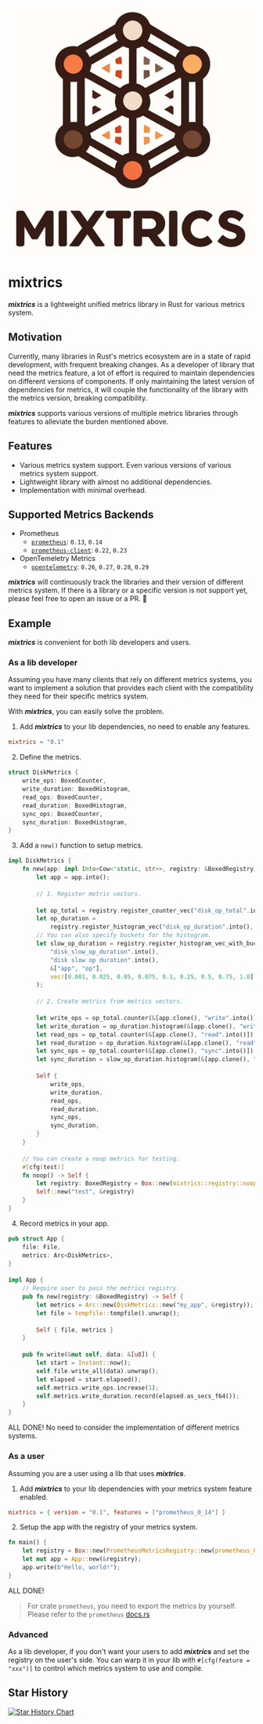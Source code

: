 <p align="center">
    <img src="https://raw.githubusercontent.com/foyer-rs/mixtrics/main/etc/mixtrics.png" />
</p>

# mixtrics

***mixtrics*** is a lightweight unified metrics library in Rust for various metrics system.

## Motivation

Currently, many libraries in Rust's metrics ecosystem are in a state of rapid development, with frequent breaking changes. As a developer of library that need the metrics feature, a lot of effort is required to maintain dependencies on different versions of components. If only maintaining the latest version of dependencies for metrics, it will couple the functionality of the library with the metrics version, breaking compatibility.

***mixtrics*** supports various versions of multiple metrics libraries through features to alleviate the burden mentioned above.

## Features

- Various metrics system support. Even various versions of various metrics system support.
- Lightweight library with almost no additional dependencies.
- Implementation with minimal overhead.

## Supported Metrics Backends

- Prometheus
    - [`prometheus`](https://crates.io/crates/prometheus): `0.13`, `0.14`
    - [`prometheus-client`](https://crates.io/crates/prometheus-client): `0.22`, `0.23`
- OpenTemeletry Metrics
    - [`opentelemetry`](https://crates.io/crates/opentelemetry): `0.26`, `0.27`, `0.28`, `0.29`

***mixtrics*** will continuously track the libraries and their version of different metrics system. If there is a library or a specific version is not support yet, please feel free to open an issue or a PR. 🙌

## Example

***mixtrics*** is convenient for both lib developers and users.

### As a lib developer

Assuming you have many clients that rely on different metrics systems, you want to implement a solution that provides each client with the compatibility they need for their specific metrics system.

With ***mixtrics***, you can easily solve the problem.

1. Add ***mixtrics*** to your lib dependencies, no need to enable any features.

```toml
mixtrics = "0.1"
```

2. Define the metrics.

```rust
struct DiskMetrics {
    write_ops: BoxedCounter,
    write_duration: BoxedHistogram,
    read_ops: BoxedCounter,
    read_duration: BoxedHistogram,
    sync_ops: BoxedCounter,
    sync_duration: BoxedHistogram,
}
```

3. Add a `new()` function to setup metrics.

```rust
impl DiskMetrics {
    fn new(app: impl Into<Cow<'static, str>>, registry: &BoxedRegistry) -> Self {
        let app = app.into();

        // 1. Register metric vectors.

        let op_total = registry.register_counter_vec("disk_op_total".into(), "disk ops".into(), &["app", "op"]);
        let op_duration =
            registry.register_histogram_vec("disk_op_duration".into(), "disk op duration".into(), &["app", "op"]);
        // You can also specify buckets for the histogram.
        let slow_op_duration = registry.register_histogram_vec_with_buckets(
            "disk_slow_op_duration".into(),
            "disk slow op duration".into(),
            &["app", "op"],
            vec![0.001, 0.025, 0.05, 0.075, 0.1, 0.25, 0.5, 0.75, 1.0],
        );

        // 2. Create metrics from metrics vectors.

        let write_ops = op_total.counter(&[app.clone(), "write".into()]);
        let write_duration = op_duration.histogram(&[app.clone(), "write".into()]);
        let read_ops = op_total.counter(&[app.clone(), "read".into()]);
        let read_duration = op_duration.histogram(&[app.clone(), "read".into()]);
        let sync_ops = op_total.counter(&[app.clone(), "sync".into()]);
        let sync_duration = slow_op_duration.histogram(&[app.clone(), "sync".into()]);

        Self {
            write_ops,
            write_duration,
            read_ops,
            read_duration,
            sync_ops,
            sync_duration,
        }
    }

    // You can create a noop metrics for testing.
    #[cfg(test)]
    fn noop() -> Self {
        let registry: BoxedRegistry = Box::new(mixtrics::registry::noop::NoopMetricsRegistry);
        Self::new("test", &registry)
    }
}
```

4. Record metrics in your app.

```rust
pub struct App {
    file: File,
    metrics: Arc<DiskMetrics>,
}

impl App {
    // Require user to pass the metrics registry.
    pub fn new(registry: &BoxedRegistry) -> Self {
        let metrics = Arc::new(DiskMetrics::new("my_app", &registry));
        let file = tempfile::tempfile().unwrap();

        Self { file, metrics }
    }

    pub fn write(&mut self, data: &[u8]) {
        let start = Instant::now();
        self.file.write_all(data).unwrap();
        let elapsed = start.elapsed();
        self.metrics.write_ops.increase(1);
        self.metrics.write_duration.record(elapsed.as_secs_f64());
    }
}
```

ALL DONE! No need to consider the implementation of different metrics systems.

### As a user

Assuming you are a user using a lib that uses ***mixtrics***.

1. Add ***mixtrics*** to your lib dependencies with your metrics system feature enabled.

```toml
mixtrics = { version = "0.1", features = ["prometheus_0_14"] }
```

2. Setup the app with the registry of your metrics system.

```rust
fn main() {
    let registry = Box::new(PrometheusMetricsRegistry::new(prometheus_0_14::Registry::new())) as _;
    let mut app = App::new(&registry);
    app.write(b"Hello, world!");
}
```

ALL DONE!

> For crate `prometheus`, you need to export the metrics by yourself. Please refer to the `prometheus` [docs.rs](https://docs.rs/prometheus/latest/prometheus/)

### Advanced

As a lib developer, if you don't want your users to add ***mixtrics*** and set the registry on the user's side. You can warp it in your lib with `#[cfg(feature = "xxx")]` to control which metrics system to use and compile.

## Star History

[![Star History Chart](https://api.star-history.com/svg?repos=foyer-rs/mixtrics&type=Date)](https://www.star-history.com/#foyer-rs/mixtrics&Date)